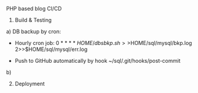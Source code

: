 PHP based blog CI/CD

1. Build & Testing

a) DB backup by cron:

- Hourly cron job:
0 * * * * $HOME/dbsbkp.sh >>$HOME/sql/mysql/bkp.log 2>>$HOME/sql/mysql/err.log

- Push to GitHub automatically by hook
~/sql/.git/hooks/post-commit

b)

2. Deployment
